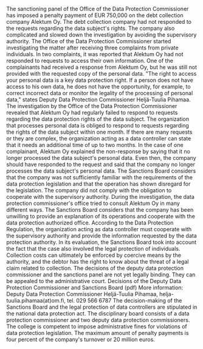 The sanctioning panel of the Office of the Data Protection Commissioner has imposed a penalty payment of EUR 750,000 on the debt collection company Alektum Oy. The debt collection company had not responded to the requests regarding the data subject's rights. The company also complicated and slowed down the investigation by avoiding the supervisory authority. The Office of the Data Protection Commissioner started investigating the matter after receiving three complaints from private individuals. In two complaints, it was reported that Alektum Oy had not responded to requests to access their own information. One of the complainants had received a response from Alektum Oy, but he was still not provided with the requested copy of the personal data. "The right to access your personal data is a key data protection right. If a person does not have access to his own data, he does not have the opportunity, for example, to correct incorrect data or monitor the legality of the processing of personal data," states Deputy Data Protection Commissioner Heljä-Tuulia Pihamaa. The investigation by the Office of the Data Protection Commissioner revealed that Alektum Oy had regularly failed to respond to requests regarding the data protection rights of the data subject. The organization that processes personal data is obliged to respond to requests regarding the rights of the data subject within one month. If there are many requests or they are complex, the organization acting as a data controller can state that it needs an additional time of up to two months. In the case of one complainant, Alektum Oy explained the non-response by saying that it no longer processed the data subject's personal data. Even then, the company should have responded to the request and said that the company no longer processes the data subject's personal data. The Sanctions Board considers that the company was not sufficiently familiar with the requirements of the data protection legislation and that the operation has shown disregard for the legislation. The company did not comply with the obligation to cooperate with the supervisory authority. During the investigation, the data protection commissioner's office tried to consult Alektum Oy in many different ways. The Sanctions Board considers that the company has been unwilling to provide an explanation of its operations and cooperate with the data protection authorized office. According to the Data Protection Regulation, the organization acting as data controller must cooperate with the supervisory authority and provide the information requested by the data protection authority. In its evaluation, the Sanctions Board took into account the fact that the case also involved the legal protection of individuals. Collection costs can ultimately be enforced by coercive means by the authority, and the debtor has the right to know about the threat of a legal claim related to collection. The decisions of the deputy data protection commissioner and the sanctions panel are not yet legally binding. They can be appealed to the administrative court. Decisions of the Deputy Data Protection Commissioner and Sanctions Board (pdf) More information: Deputy Data Protection Commissioner Heljä-Tuulia Pihamaa, helja-tuulia.pihamaa(at)om.fi, tel. 029 566 6787 The decision-making of the Sanctions Board and the legal protection of data controllers are stipulated in the national data protection act. The disciplinary board consists of a data protection commissioner and two deputy data protection commissioners. The college is competent to impose administrative fines for violations of data protection legislation. The maximum amount of penalty payments is four percent of the company's turnover or 20 million euros.
